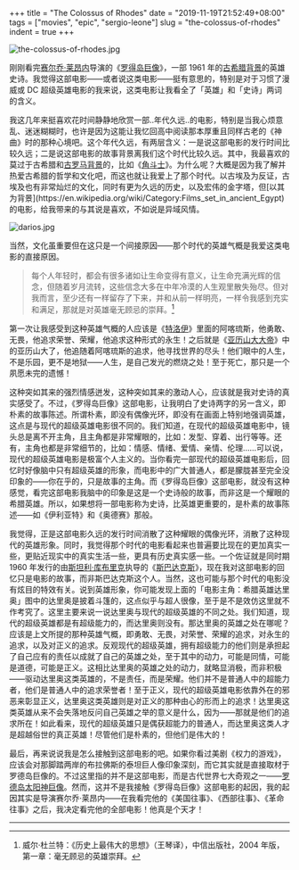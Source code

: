 +++
title = "The Colossus of Rhodes"
date = "2019-11-19T21:52:49+08:00"
tags = ["movies", "epic", "sergio-leone"]
slug = "the-colossus-of-rhodes"
indent = true
+++

![the-colossus-of-rhodes.jpg](/images/the-colossus-of-rhodes.jpg "电影《罗得岛巨像》")

刚刚看完[赛尔乔·莱昂内](https://zh.wikipedia.org/wiki/塞吉歐·李昂尼)导演的《[罗得岛巨像](https://en.wikipedia.org/wiki/The_Colossus_of_Rhodes_(film))》，一部 1961 年的[古希腊背景](https://en.wikipedia.org/wiki/Category:Films_set_in_ancient_Greece)的英雄史诗。我觉得这部电影——或者说这类电影——挺有意思的，特别是对于习惯了漫威或 DC 超级英雄电影的我来说，这类电影让我看全了「英雄」和「史诗」两词的含义。

我这几年来挺喜欢花时间静静地欣赏一部..年代久远..的电影，特别是当我心烦意乱、迷迷糊糊时，也许是因为这能让我忆回高中阅读那本厚重且同样古老的《神曲》时的那种心境吧。这个年代久远，有两层含义：一是说这部电影的发行时间比较久远；二是说这部电影的故事背景离我们这个时代比较久远。其中，我最喜欢的莫过于古希腊和[古罗马背景](https://en.wikipedia.org/wiki/Category:Films_set_in_ancient_Rome)的，比如《[角斗士](https://en.wikipedia.org/wiki/Gladiator_(2000_film))》。为什么呢？大概是因为我了解并热爱古希腊的哲学和文化吧，而这也就让我爱上了那个时代。以古埃及为反证，古埃及也有非常灿烂的文化，同时有更为久远的历史，以及宏伟的金字塔，但[以其为背景](https://en.wikipedia.org/wiki/Category:Films_set_in_ancient_Egypt)的电影，给我带来的与其说是喜欢，不如说是异域风情。

![darios.jpg](/images/darios.jpg "电影主角：希腊英雄达里奥")

当然，文化虽重要但在这只是一个间接原因——那个时代的英雄气概是我爱这类电影的直接原因。

> 每个人年轻时，都会有很多诸如让生命变得有意义，让生命充满光辉的信念，但随着岁月流转，这些信念大多在中年冷漠的人生观里散失殆尽。但对我而言，至少还有一样留存了下来，并和从前一样明亮，一样令我感到充实和满足，那就是对英雄毫无顾忌的崇拜。[^1]

第一次让我感受到这种英雄气概的人应该是《[特洛伊](/life/troy/)》里面的阿喀琉斯，他勇敢、无畏，他追求荣誉、荣耀，他追求这种形式的永生！之后就是《[亚历山大大帝](https://yixiuer.me/poetry/honor/)》中的亚历山大了，他追随着阿喀琉斯的追求，他寻找世界的尽头！他们眼中的人生，不是乐园，更不是地狱——人生，是自己发光的燃烧之处！至于死亡，那只是一个夙愿未完的遗憾！

这种突如其来的强烈情感迸发，这种突如其来的激动人心，应该就是我对史诗的真实感受了。不过，《罗得岛巨像》这部电影，让我明白了史诗两字的另一含义，即朴素的故事陈述。所谓朴素，即没有偶像光环，即没有在画面上特别地强调英雄，这点是与现代的超级英雄电影很不同的。我们知道，在现代的超级英雄电影中，镜头总是离不开主角，且主角都是非常耀眼的，比如：发型、穿着、出行等等。还有，主角也都是非常细节的，比如：情感、情绪、爱情、亲情、伦理……可以说，现代的超级英雄电影是极富个人主义的。当你看完一部现代的超级英雄电影后，回忆时好像脑中只有超级英雄的形象，而电影中的广大普通人，都是朦胧甚至完全没印象的——你在乎的，只是故事的主角。而《罗得岛巨像》这部电影，就没有这种感觉，看完这部电影我脑中的印象是这是一个史诗般的故事，而非这是一个耀眼的希腊英雄。所以，如果想将一部电影称为史诗，比英雄更重要的，是朴素的故事陈述——如《伊利亚特》和《奥德赛》那般。

我觉得，正是这部电影久远的发行时间消散了这种耀眼的偶像光环，消散了这种现代的英雄形象。同时，我觉得那个时代的电影看起来也普遍要比现在的更加真实一些，更贴近现实中的真实生活一些，更具有历史真实感一些。一个佐证就是同时期 1960 年发行的由[斯坦利·库布里克](https://zh.wikipedia.org/wiki/斯坦利·库布里克)执导的《[斯巴达克斯](https://en.wikipedia.org/wiki/Spartacus_(film))》，现在我对这部电影的回忆只是电影的故事，而非斯巴达克斯这个人。当然，这也可能与那个时代的电影没有炫目的特效有关。说到英雄形象，你可能发现上面的「电影主角：希腊英雄达里奥」图中的达里奥是披着斗篷的，这点似乎与超人很像，至于是不是效仿这里就不作考究了。这里主要来说一说达里奥与现代的超级英雄的不同之处。我们知道，现代的超级英雄都是有超级能力的，而达里奥则没有。那达里奥的英雄之处在哪呢？应该是上文所提的那种英雄气概，即勇敢、无畏，对荣誉、荣耀的追求，对永生的追求，以及对正义的追求。反观现代的超级英雄，拥有超级能力的他们则是承担起了自己应有的责任以成就了自己的英雄之处，至于其中的动力，可能是同情，可能是道德，可能是正义。这相比达里奥的英雄之处的动力，就略显消极，而非积极——驱动达里奥这类英雄的，不是责任，而是荣耀。他们并不是普通人中的超能力者，他们是普通人中的追求荣誉者！至于正义，现代的超级英雄电影依靠外在的邪恶来彰显正义，达里奥这类英雄则是对正义的那种由心的形而上的追求！达里奥这类英雄从来不会失落地反问自己英雄之举的意义是什么，因为——那就是他们的追求所在！如此看来，现代的超级英雄只是偶获超能力的普通人，而达里奥这类人才是超越俗世的真正英雄！尽管他们是朴素的，但他们是伟大的！

最后，再来说说我是怎么接触到这部电影的吧。如果你看过美剧《权力的游戏》，应该会对那脚踏两岸的布拉佛斯的泰坦巨人像印象深刻，而它其实就是直接取材于罗德岛巨像的。不过这里指的并不是这部电影，而是古代世界七大奇观之一——[罗德岛太阳神巨像](https://en.wikipedia.org/wiki/Colossus_of_Rhodes)。然而，这并不是我接触《罗得岛巨像》这部电影的起因，我的起因其实是导演赛尔乔·莱昂内——在我看完他的《美国往事》、《西部往事》、《革命往事》之后，我决定看完他的全部电影！他真是个天才！

---

[^1]: 威尔·杜兰特：《历史上最伟大的思想》（王琴译），中信出版社，2004 年版，第一章：毫无顾忌的英雄崇拜。
